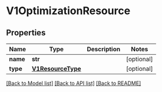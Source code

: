 # V1OptimizationResource

## Properties
Name | Type | Description | Notes
------------ | ------------- | ------------- | -------------
**name** | **str** |  | [optional] 
**type** | [**V1ResourceType**](V1ResourceType.md) |  | [optional] 

[[Back to Model list]](../README.md#documentation-for-models) [[Back to API list]](../README.md#documentation-for-api-endpoints) [[Back to README]](../README.md)


